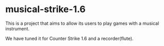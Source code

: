 # musical-strike-1.6

This is a project that aims to allow its users to play games with a musical instrument.

We have tuned it for Counter Strike 1.6 and a recorder(flute). 
